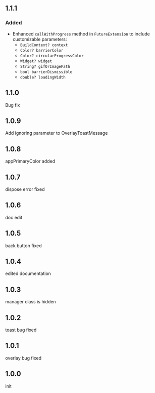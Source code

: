 ## 1.1.1
### Added
- Enhanced `callWithProgress` method in `FutureExtension` to include customizable parameters:
    - `BuildContext? context`
    - `Color? barrierColor`
    - `Color? circularProgressColor`
    - `Widget? widget`
    - `String? gifOrImagePath`
    - `bool barrierDismissible`
    - `double? loadingWidth`

## 1.1.0
Bug fix

## 1.0.9
Add ignoring parameter to OverlayToastMessage

## 1.0.8
appPrimaryColor added

## 1.0.7
dispose error fixed

## 1.0.6
doc edit

## 1.0.5
back button fixed

## 1.0.4
edited documentation

## 1.0.3
manager class is hidden

## 1.0.2
toast bug fixed

## 1.0.1
overlay bug fixed

## 1.0.0
init
